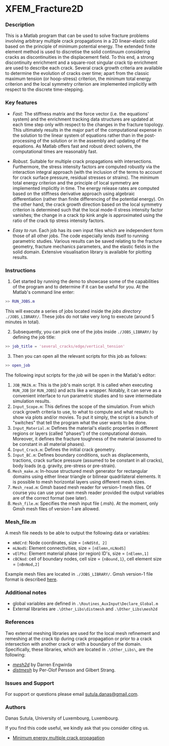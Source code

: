 
# XFEM_Fracture2D

### Description

This is a Matlab program that can be used to solve fracture problems involving arbitrary multiple crack propagations in a 2D linear-elastic solid based on the principle of minimum potential energy. The extended finite element method is used to discretise the solid continuum considering cracks as discontinuities in the displacement field. To this end, a strong discontinuity enrichment and a square-root singular crack tip enrichment are used to describe each crack. Several crack growth criteria are available to determine the evolution of cracks over time; apart from the classic maximum tension (or hoop-stress) criterion, the minimum total energy criterion and the local symmetry criterion are implemented implicitly with respect to the discrete time-stepping. 

### Key features 

* *Fast:* The stiffness matrix and the force vector (i.e. the equations' system) and the enrichment tracking data structures are updated at each time step only with respect to the changes in the fracture topology. This ultimately results in the major part of the computational expense in the solution to the linear system of equations rather than in the post-processing of the solution or in the assembly and updating of the equations. As Matlab offers fast and robust direct solvers, the computational times are reasonably fast.

* *Robust.* Suitable for multiple crack propagations with intersections. Furthermore, the stress intensity factors are computed robustly via the interaction integral approach (with the inclusion of the terms to account for crack surface pressure, residual stresses or strains). The minimum total energy criterion and the principle of local symmetry are implemented implicitly in time. The energy release rates are computed based on the stiffness derivative approach using algebraic differentiation (rather than finite differencing of the potential energy). On the other hand, the crack growth direction based on the local symmetry criterion is determined such that the local mode-II stress intensity factor vanishes; the change in a crack tip kink angle is approximated using the ratio of the crack tip stress intensity factors.

* *Easy to run.* Each job has its own input files which are independent form those of all other jobs. The code especially lends itself to running parametric studies. Various results can be saved relating to the fracture geometry, fracture mechanics parameters, and the elastic fields in the solid domain. Extensive visualisation library is available for plotting results.

### Instructions

1. Get started by running the demo to showcase some of the capabilities of the program and to determine if it can be useful for you. At the Matlab's command line enter:

```Matlab
>> RUN_JOBS.m
```

This will execute a series of jobs located inside the *jobs directory* `./JOBS_LIBRARY/`. These jobs do not take very long to execute (around 5 minutes in total).

2. Subsequently, you can pick one of the jobs inside `./JOBS_LIBRARY/` by defining the job title:

```Matlab
>> job_title = 'several_cracks/edge/vertical_tension'
```

3. Then you can open all the relevant scripts for this job as follows:

```Matlab
>> open_job
```

The following input scripts for the *job* will be open in the Matlab's editor:

1. `JOB_MAIN.m`: This is the job's main script. It is called when executing `RUN_JOB` (or `RUN_JOBS`) and acts like a wrapper. Notably, it can serve as a convenient interface to run parametric studies and to save intermediate simulation results.
2. `Input_Scope.m`: This defines the scope of the simulation. From which crack growth criteria to use, to what to compute and what results to show via plots and/or movies. To put it simply, the script is a bunch of "switches" that tell the program what the user wants to be done.
3. `Input_Material.m`: Defines the material's elastic properties in different regions or layers (called "phases") of the computational domain. Moreover, it defines the fracture toughness of the material (assumed to be constant in all material phases). 
4. `Input_Crack.m`: Defines the initial crack geometry.
5. `Input_BC.m`: Defines boundary conditions, such as displacements, tractions, crack surface pressure (assumed to be constant in all cracks), body loads (e.g. gravity, pre-stress or pre-strain).
6. `Mesh_make.m`: In-house structured mesh generator for rectangular domains using either linear triangle or bilinear quadrilateral elements. It is possible to mesh horizontal layers using different mesh sizes.
7. `Mesh_read.m`: Gmsh based mesh reader for version-1 mesh files. Of course you can use your own mesh reader provided the output variables are of the correct format (see later).
8. `Mesh_file.m`: Specifies the mesh input file (.msh). At the moment, only Gmsh mesh files of version-1 are allowed.

### Mesh_file.m

A mesh file needs to be able to output the following data or variables:

* `mNdCrd`: Node coordinates, size = `[nNdStd, 2]`
* `mLNodS`: Element connectivities, size = `[nElemn,nLNodS]`
* `vElPhz`: Element material phase (or region) ID's, size = `[nElemn,1]`
* `cBCNod`: cell of boundary nodes, cell size = `{nBound,1}`, cell element size = `[nBnNod,2]`

Example mesh files are located in `./JOBS_LIBRARY/`. Gmsh version-1 file format is described [here](http://www.manpagez.com/info/gmsh/gmsh-2.4.0/gmsh_60.php).

### Additional notes

* global variables are defined in `.\Routines_AuxInput\Declare_Global.m`
* External libraries are `.\Other_Libs\distmesh` and `.\Other_Libs\mesh2d`

### References

Two external meshing libraries are used for the local mesh refinement and remeshing at the crack tip during crack propagation or prior to a crack intersection with another crack or with a boundary of the domain. Specifically, these libraries, which are located in `.\Other_Libs\`, are the following:

* [*mesh2d*](https://people.sc.fsu.edu/~jburkardt/m_src/mesh2d/mesh2d.html) by Darren Engwirda
* [*distmesh*](http://persson.berkeley.edu/distmesh/) by Per-Olof Persson and Gilbert Strang.  

### Issues and Support

For support or questions please email [sutula.danas@gmail.com](mailto:sutula.danas@gmail.com).

### Authors

Danas Sutula, University of Luxembourg, Luxembourg.


If  you  find  this  code  useful, we  kindly  ask  that  you  consider  citing  us.

* [Minimum energy multiple crack propagation](http://hdl.handle.net/10993/29414)
